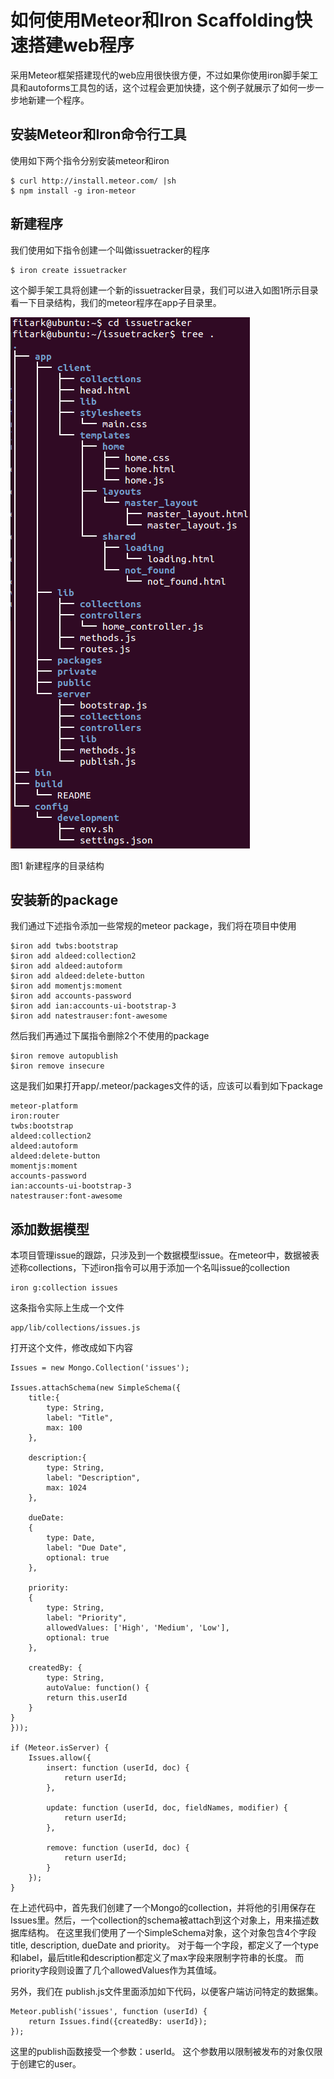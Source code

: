 # 如何使用Meteor和Iron Scaffolding快速搭建web程序

采用Meteor框架搭建现代的web应用很快很方便，不过如果你使用iron脚手架工具和autoforms工具包的话，这个过程会更加快捷，这个例子就展示了如何一步一步地新建一个程序。

## 安装Meteor和Iron命令行工具

使用如下两个指令分别安装meteor和iron

	$ curl http://install.meteor.com/ |sh
	$ npm install -g iron-meteor
	

## 新建程序

我们使用如下指令创建一个叫做issuetracker的程序

	$ iron create issuetracker

这个脚手架工具将创建一个新的issuetracker目录，我们可以进入如图1所示目录看一下目录结构，我们的meteor程序在app子目录里。

![](images/iron-create-app.png)

图1 新建程序的目录结构


## 安装新的package

我们通过下述指令添加一些常规的meteor package，我们将在项目中使用

	$iron add twbs:bootstrap
	$iron add aldeed:collection2
	$iron add aldeed:autoform
	$iron add aldeed:delete-button
	$iron add momentjs:moment
	$iron add accounts-password
	$iron add ian:accounts-ui-bootstrap-3
	$iron add natestrauser:font-awesome

然后我们再通过下属指令删除2个不使用的package

	$iron remove autopublish
	$iron remove insecure

这是我们如果打开app/.meteor/packages文件的话，应该可以看到如下package

	meteor-platform
	iron:router
	twbs:bootstrap
	aldeed:collection2
	aldeed:autoform
	aldeed:delete-button
	momentjs:moment
	accounts-password
	ian:accounts-ui-bootstrap-3
	natestrauser:font-awesome


## 添加数据模型

本项目管理issue的跟踪，只涉及到一个数据模型issue。在meteor中，数据被表述称collections，下述iron指令可以用于添加一个名叫issue的collection

	iron g:collection issues

这条指令实际上生成一个文件
	
	app/lib/collections/issues.js

打开这个文件，修改成如下内容

	Issues = new Mongo.Collection('issues');
	
	Issues.attachSchema(new SimpleSchema({
  		title:{
    		type: String,
    		label: "Title",
    		max: 100
  		},

  		description:{
    		type: String,
   			label: "Description",
  			max: 1024
  		},

  		dueDate:
  		{
    		type: Date,
    		label: "Due Date",
    		optional: true
  		},

  		priority:
 		{
    		type: String,
    		label: "Priority",
    		allowedValues: ['High', 'Medium', 'Low'],
    		optional: true
  		},

  		createdBy: {
    		type: String,
    		autoValue: function() {
       		return this.userId
    	}
  	}
	}));

	if (Meteor.isServer) {
  		Issues.allow({
    		insert: function (userId, doc) {
      			return userId;
    		},

	    	update: function (userId, doc, fieldNames, modifier) {
	      		return userId;
	    	},
	
	    	remove: function (userId, doc) {
	      		return userId;
	    	}
  		});
	}

在上述代码中，首先我们创建了一个Mongo的collection，并将他的引用保存在Issues里。然后，一个collection的schema被attach到这个对象上，用来描述数据库结构。 在这里我们使用了一个SimpleSchema对象，这个对象包含4个字段title, description, dueDate and priority。 对于每一个字段，都定义了一个type和label，最后title和description都定义了max字段来限制字符串的长度。 而priority字段则设置了几个allowedValues作为其值域。


另外，我们在 publish.js文件里面添加如下代码，以便客户端访问特定的数据集。

	Meteor.publish('issues', function (userId) {
  		return Issues.find({createdBy: userId});
	});

这里的publish函数接受一个参数：userId。 这个参数用以限制被发布的对象仅限于创建它的user。